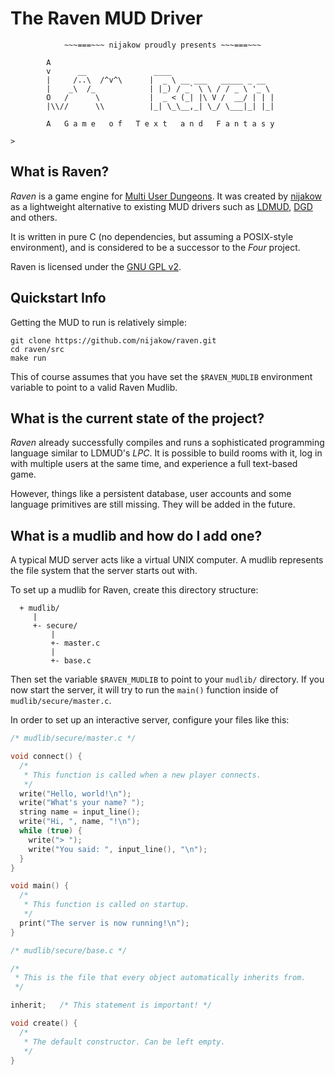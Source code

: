 # The Raven MUD Driver

```
            ~~~===~~~ nijakow proudly presents ~~~===~~~

        A
        v      __               ____
        |     /..\  /^v^\      |  _ \ __ ___   _____ _ __
        |    _\  /_            | |_) / _` \ \ / / _ \ '_ \
        O   /      \           |  _ < (_| |\ V /  __/ | | |
        |\\//      \\          |_| \_\__,_| \_/ \___|_| |_|

        A   G a m e   o f   T e x t   a n d   F a n t a s y

>
```

## What is Raven?

_Raven_ is a game engine for [Multi User Dungeons](https://en.wikipedia.org/wiki/MUD).
It was created by [nijakow](https://github.com/nijakow) as a lightweight alternative
to existing MUD drivers such as [LDMUD](https://github.com/ldmud/ldmud),
[DGD](https://github.com/dworkin/dgd) and others.

It is written in pure C (no dependencies, but assuming a POSIX-style environment),
and is considered to be a successor to the _Four_ project.

Raven is licensed under the [GNU GPL v2](./LICENSE).

## Quickstart Info

Getting the MUD to run is relatively simple:

```
git clone https://github.com/nijakow/raven.git
cd raven/src
make run
```

This of course assumes that you have set the `$RAVEN_MUDLIB` environment
variable to point to a valid Raven Mudlib.

## What is the current state of the project?

_Raven_ already successfully compiles and runs a sophisticated programming
language similar to LDMUD's _LPC_. It is possible to build rooms with it,
log in with multiple users at the same time, and experience a full text-based
game.

However, things like a persistent database, user accounts and some language
primitives are still missing. They will be added in the future.

## What is a mudlib and how do I add one?

A typical MUD server acts like a virtual UNIX computer. A mudlib represents
the file system that the server starts out with.

To set up a mudlib for Raven, create this directory structure:

```
  + mudlib/
     |
     +- secure/
         |
         +- master.c
         |
         +- base.c
```

Then set the variable `$RAVEN_MUDLIB` to point to your `mudlib/` directory. If
you now start the server, it will try to run the `main()` function inside of
`mudlib/secure/master.c`.

In order to set up an interactive server, configure your files like this:

```c
/* mudlib/secure/master.c */

void connect() {
  /*
   * This function is called when a new player connects.
   */
  write("Hello, world!\n");
  write("What's your name? ");
  string name = input_line();
  write("Hi, ", name, "!\n");
  while (true) {
    write("> ");
    write("You said: ", input_line(), "\n");
  }
}

void main() {
  /*
   * This function is called on startup.
   */
  print("The server is now running!\n");
}

```

```c
/* mudlib/secure/base.c */

/*
 * This is the file that every object automatically inherits from.
 */

inherit;   /* This statement is important! */

void create() {
  /*
   * The default constructor. Can be left empty.
   */
}

```
